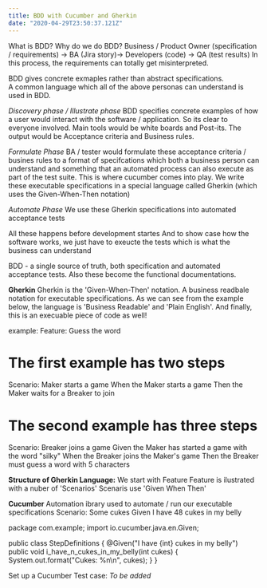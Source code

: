 ```yaml
---
title: BDD with Cucumber and Gherkin
date: "2020-04-29T23:50:37.121Z"
---
```


What is BDD? Why do we do BDD?
Business / Product Owner (specification / requirements) -> BA (Jira story)-> Developers (code) -> QA (test results)
In this process, the requirements can totally get misinterpreted.

BDD gives concrete exmaples rather than abstract specifications.    
A common language which all of the above personas can understand is used in BDD.

_Discovery phase / Illustrate phase_
BDD specifies concrete examples of how a user would interact with the software / application.
So its clear to everyone involved. 
Main tools would be white boards and Post-its.
The output would be Acceptance criteria and Business rules.

_Formulate Phase_
BA / tester would formulate these acceptance criteria / busines rules to a format of specifcations which 
both a business person can understand and something that an automated process can also execute as part of the test suite.
This is where cucumber comes into play. We write these executable specifications in a special language called Gherkin (which 
uses the Given-When-Then notation)

_Automate Phase_
We use these Gherkin specifications into automated acceptance tests

All these happens before development startes
And to show case how the software works, we just have to exeucte the tests which is what the business can understand 

BDD - a single source of truth, both specification and automated acceptance tests. Also these become the functional documentations.

**Gherkin**
Gherkin is the 'Given-When-Then' notation.
A business readbale notation for executable specifications.
As we can see from the example below, the language is 'Business Readable' and 'Plain English'.
And finally, this is an execuable piece of code as well!

example:
Feature: Guess the word

  # The first example has two steps
  Scenario: Maker starts a game
    When the Maker starts a game
    Then the Maker waits for a Breaker to join

  # The second example has three steps
  Scenario: Breaker joins a game
    Given the Maker has started a game with the word "silky"
    When the Breaker joins the Maker's game
    Then the Breaker must guess a word with 5 characters

**Structure of Gherkin Language:**
We start with Feature
Feature is ilustrated with a nuber of 'Scenarios'
Scenaris use 'Given When Then'


**Cucumber**
Automation ibrary used to automate / run our executable specifications
Scenario: Some cukes
  Given I have 48 cukes in my belly

package com.example;
import io.cucumber.java.en.Given;

public class StepDefinitions {
    @Given("I have {int} cukes in my belly")
    public void i_have_n_cukes_in_my_belly(int cukes) {
        System.out.format("Cukes: %n\n", cukes);
    }
}


Set up a Cucumber Test case:
_To be added_





